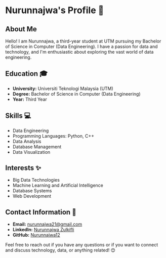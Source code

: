 # Nurunnajwa's Profile 🌟

## About Me
Hello! I am Nurunnajwa, a third-year student at UTM pursuing my Bachelor of Science in Computer (Data Engineering). I have a passion for data and technology, and I'm enthusiastic about exploring the vast world of data engineering.

## Education 🎓
- **University:** Universiti Teknologi Malaysia (UTM)
- **Degree:** Bachelor of Science in Computer (Data Engineering)
- **Year:** Third Year

## Skills 💻
- Data Engineering
- Programming Languages: Python, C++
- Data Analysis
- Database Management
- Data Visualization

## Interests ✨
- Big Data Technologies
- Machine Learning and Artificial Intelligence
- Database Systems
- Web Development

## Contact Information 📧
- **Email:** [nurunnajwa21@gmail.com](mailto:nurunnajwa21@gmail.com)
- **LinkedIn:** [Nurunnajwa Zulkifli](https://www.linkedin.com/in/nurunnajwa-zulkifli)
- **GitHub:** [Nurunnajwa12](https://github.com/Nurunnajwa12)

Feel free to reach out if you have any questions or if you want to connect and discuss technology, data, or anything related! 😊
